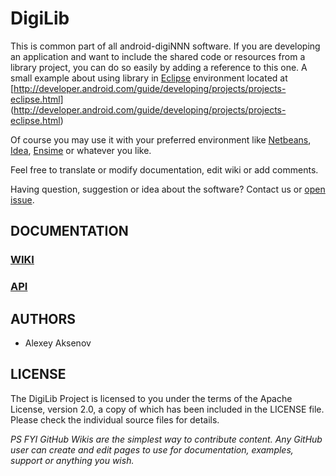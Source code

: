 DigiLib
=======

This is common part of all android-digiNNN software. If you are developing an application and want to include the shared code or resources from a library project, you can do so easily by adding a reference to this one.
A small example about using library in [Eclipse](http://www.eclipse.org/) environment located at [http://developer.android.com/guide/developing/projects/projects-eclipse.html] (http://developer.android.com/guide/developing/projects/projects-eclipse.html)

Of course you may use it with your preferred environment like [Netbeans](http://netbeans.org/), [Idea](http://www.jetbrains.com/idea/), [Ensime](https://github.com/aemoncannon/ensime) or whatever you like.

Feel free to translate or modify documentation, edit wiki or add comments.

Having question, suggestion or idea about the software? Contact us or [open issue](http://github.com/ezh/android-DigiLib/issues).

DOCUMENTATION
-------------

### [WIKI](http://github.com/ezh/android-DigiLib/wiki)
### [API](http://ezh.github.com/android-DigiLib/api/)

AUTHORS
-------

* Alexey Aksenov

LICENSE
-------

The DigiLib Project is licensed to you under the terms of
the Apache License, version 2.0, a copy of which has been
included in the LICENSE file.
Please check the individual source files for details.


_PS FYI GitHub Wikis are the simplest way to contribute content. Any GitHub user can create and edit pages to use for documentation, examples, support or anything you wish._
